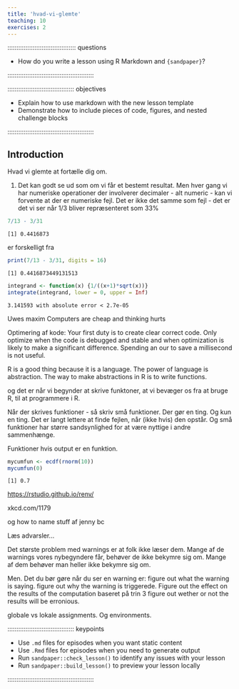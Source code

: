 ```yaml
---
title: 'hvad-vi-glemte'
teaching: 10
exercises: 2
---
```


:::::::::::::::::::::::::::::::::::::: questions 

- How do you write a lesson using R Markdown and `{sandpaper}`?

::::::::::::::::::::::::::::::::::::::::::::::::

::::::::::::::::::::::::::::::::::::: objectives

- Explain how to use markdown with the new lesson template
- Demonstrate how to include pieces of code, figures, and nested challenge blocks

::::::::::::::::::::::::::::::::::::::::::::::::

## Introduction

Hvad vi glemte at fortælle dig om.

1. Det kan godt se ud som om vi får et bestemt resultat. Men hver gang
vi har numeriske operationer der involverer decimaler - alt numeric - kan vi
forvente at der er numeriske fejl. Det er ikke det samme som fejl - det er 
det vi ser når 1/3 bliver repræsenteret som 33%


``` r
7/13 - 3/31
```

``` output
[1] 0.4416873
```

er forskelligt fra 

``` r
print(7/13 - 3/31, digits = 16)
```

``` output
[1] 0.4416873449131513
```



``` r
integrand <- function(x) {1/((x+1)*sqrt(x))}
integrate(integrand, lower = 0, upper = Inf)
```

``` output
3.141593 with absolute error < 2.7e-05
```


Uwes maxim
Computers are cheap and thinking hurts

Optimering af kode:
Your first duty is to create clear correct code.
Only optimize when the code is debugged and stable
and when optimization is likely to make a significant difference. Spending
an our to save a millisecond is not useful.

R is a good thing because it is a language.
The power of language is abstraction.
The way to make abstractions in R is to write functions.

og det er når vi begynder at skrive funktoner, at vi bevæger os fra
at bruge R, til at programmere i R.

Når der skrives funktioner - så skriv små funktioner. Der gør en ting. Og kun
en ting. Det er langt lettere at finde fejlen, når (ikke hvis) den opstår.
Og små funktioner har større sandsynlighed for at være nyttige i andre 
sammenhænge.

Funktioner hvis output er en funktion.


``` r
mycumfun <- ecdf(rnorm(10))
mycumfun(0)
```

``` output
[1] 0.7
```


https://rstudio.github.io/renv/

xkcd.com/1179

og how to name stuff af jenny bc

Læs advarsler...

Det største problem med warnings er at folk ikke læser dem.
Mange af de warnings vores nybegyndere får, behøver de ikke bekymre sig om.
Mange af dem behøver man heller ikke bekymre sig om.

Men. Det du bør gøre når du ser en warning er:
figure out what the warning is saying.
figure out why the warning is triggerede.
Figure out the effect on the results of the computation
baseret på trin 3 figure out wether or not the results will be erronious.

globale vs lokale assignments. Og environments.

::::::::::::::::::::::::::::::::::::: keypoints 

- Use `.md` files for episodes when you want static content
- Use `.Rmd` files for episodes when you need to generate output
- Run `sandpaper::check_lesson()` to identify any issues with your lesson
- Run `sandpaper::build_lesson()` to preview your lesson locally

::::::::::::::::::::::::::::::::::::::::::::::::


